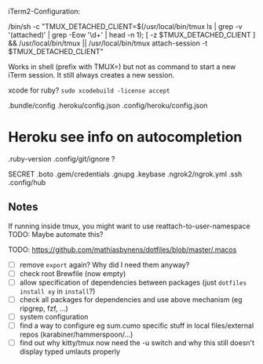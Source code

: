 iTerm2-Configuration:

/bin/sh -c "TMUX_DETACHED_CLIENT=\$(/usr/local/bin/tmux ls | grep -v '(attached)' | grep -Eow '\d+' | head -n 1); [ -z \$TMUX_DETACHED_CLIENT ] && /usr/local/bin/tmux || /usr/local/bin/tmux attach-session -t \$TMUX_DETACHED_CLIENT"

Works in shell (prefix with TMUX=) but not as command to start a new iTerm session. It still always creates a new session.

xcode for ruby? `sudo xcodebuild -license accept`


.bundle/config
.heroku/config.json
.config/heroku/config.json
# Heroku see info on autocompletion
.ruby-version
.config/git/ignore ?


SECRET
.boto
.gem/credentials
.gnupg
.keybase
.ngrok2/ngrok.yml
.ssh
.config/hub

## Notes

If running inside tmux, you might want to use reattach-to-user-namespace TODO: Maybe automate this?

TODO: https://github.com/mathiasbynens/dotfiles/blob/master/.macos

* [ ] remove `export` again? Why did I need them anyway?
* [ ] check root Brewfile (now empty)
* [ ] allow specification of dependencies between packages (just `dotfiles install xy` in `install`?)
* [ ] check all packages for dependencies and use above mechanism (eg ripgrep, fzf, ...)
* [ ] system configuration
* [ ] find a way to configure eg sum.cumo specific stuff in local files/external repos (karabiner/hammerspoon/...)
* [ ] find out why kitty/tmux now need the -u switch and why this still doesn't display typed umlauts properly
